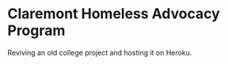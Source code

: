 Claremont Homeless Advocacy Program
=====

Reviving an old college project and hosting it on Heroku.
